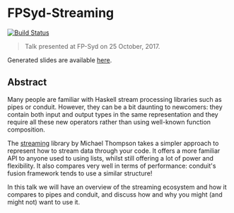 FPSyd-Streaming
================

[![Build Status](https://travis-ci.org/ivan-m/FPSyd-Streaming.svg)](https://travis-ci.org/ivan-m/FPSyd-Streaming)

> Talk presented at FP-Syd on 25 October, 2017.

Generated slides are available [here].

Abstract
--------

Many people are familiar with Haskell stream processing libraries such
as pipes or conduit. However, they can be a bit daunting to newcomers:
they contain both input and output types in the same representation
and they require all these new operators rather than using well-known
function composition.

The [streaming] library by Michael Thompson takes a simpler approach
to represent how to stream data through your code. It offers a more
familiar API to anyone used to using lists, whilst still offering a
lot of power and flexibility. It also compares very well in terms of
performance: conduit's fusion framework tends to use a similar
structure!

In this talk we will have an overview of the streaming ecosystem and
how it compares to pipes and conduit, and discuss how and why you
might (and might not) want to use it.

[streaming]: https://hackage.haskell.org/package/streaming
[here]: http://ivan-m.github.io/FPSyd-Streaming
